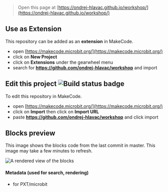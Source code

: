 
> Open this page at [https://ondrej-hlavac.github.io/workshop/](https://ondrej-hlavac.github.io/workshop/)

## Use as Extension

This repository can be added as an **extension** in MakeCode.

* open [https://makecode.microbit.org/](https://makecode.microbit.org/)
* click on **New Project**
* click on **Extensions** under the gearwheel menu
* search for **https://github.com/ondrej-hlavac/workshop** and import

## Edit this project ![Build status badge](https://github.com/ondrej-hlavac/workshop/workflows/MakeCode/badge.svg)

To edit this repository in MakeCode.

* open [https://makecode.microbit.org/](https://makecode.microbit.org/)
* click on **Import** then click on **Import URL**
* paste **https://github.com/ondrej-hlavac/workshop** and click import

## Blocks preview

This image shows the blocks code from the last commit in master.
This image may take a few minutes to refresh.

![A rendered view of the blocks](https://github.com/ondrej-hlavac/workshop/raw/master/.github/makecode/blocks.png)

#### Metadata (used for search, rendering)

* for PXT/microbit
<script src="https://makecode.com/gh-pages-embed.js"></script><script>makeCodeRender("{{ site.makecode.home_url }}", "{{ site.github.owner_name }}/{{ site.github.repository_name }}");</script>
